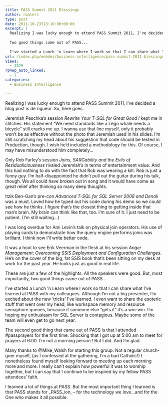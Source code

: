 ```yaml
---
title: PASS Summit 2011 Blessings
author: rwaters
type: post
date: 2011-10-23T13:16:00+00:00
excerpt: |
  Realizing I was lucky enough to attend PASS Summit 2011, I've decided a blog post is de rigueur.  So, here goes.
  
  Two good things came out of PASS...
  
  I've started a Lunch 'n Learn where I work so that I can share what I've learned at PASS with my c&hellip;
url: /index.php/webdev/business-intelligence/pass-summit-2011-blessings/
views:
  - 3529
rp4wp_auto_linked:
  - 1
categories:
  - Business Intelligence

---
```

Realizing I was lucky enough to attend PASS Summit 2011, I&#8217;ve decided a blog post is de rigueur. So, here goes.

Jeremiah Peschka&#8217;s session _Rewrite Your T-SQL for Great Good !_ kept me in stitches. His statement “We need standards like a Lego whale needs a bicycle” still cracks me up. I wanna use that line myself, only it probably won&#8217;t be as effective without the photo that Jeremiah used in his slides. I&#8217;m still scratching my head about his suggestion that code should be tested in Production, though. I wish he&#8217;d included a methodology for this. Of course, I may have misunderstood him completely&#8230;

Only Rob Farley&#8217;s session _Joins, SARGability and the Evils of Residualiciousness_ rivaled Jeremiah&#8217;s in terms of entertainment value. And this had nothing to do with the fact that Rob was wearing a kilt. Rob is just a funny guy. I&#8217;m half-disappointed he didn&#8217;t pull out the guitar during his talk, though. We all could have broken out in song and it would have come as great relief after thinking so many deep thoughts. 

Itzik Ben-Gan&#8217;s pre-con _Advanced T-SQL for SQL Server 2008 and Denali_ was a must. Loved how he typed out his code during his demo so we could see how he thinks. I figure that&#8217;s the closest thing to getting inside that man&#8217;s brain. My brain can think like that, too. I&#8217;m sure of it. I just need to be patient. (I&#8217;m still waiting&#8230;)

I was long overdue for Ami Levin&#8217;s talk on physical join operators. His use of playing cards to demonstrate how the query engine performs joins was brilliant. I think now I&#8217;ll write better code.

It was a hoot to see Erik Veerman in the flesh at his session _Anger Management: Overcoming SSIS Deployment and Configuration Challenges_. He&#8217;s on the cover of the big, fat SSIS book that&#8217;s been sitting on my desk at work for the past year. He looks just as good in real life.

These are just a few of the highlights. All the speakers were good. But, most importantly, two good things came out of PASS&#8230;

I&#8217;ve started a Lunch &#8216;n Learn where I work so that I can share what I&#8217;ve learned at PASS with my colleagues. Although I&#8217;m not a big presenter, I&#8217;m excited about the new &#8216;tricks&#8217; I&#8217;ve learned. I even want to share the esoteric stuff that went over my head, like workspace memory and resource semaphore queues, because if someone else “gets it” it&#8217;s a win-win. I&#8217;m hoping my enthusiasm for SQL Server is contagious. Maybe some of the team will even get to go next year.

The second good thing that came out of PASS is that I attended #passprayers for the first time. Shocking that I got up at 5:00 am to meet for prayers at 6:00. I&#8217;m not a morning person ! But I did. And I&#8217;m glad.

Many thanks to @Mike_Walsh for starting this group. Not a regular church-goer myself, (as I confessed at the gathering, I&#8217;m a bad Catholic!) I nonetheless found myself looking forward to meeting up each morning more and more. I really can&#8217;t explain how powerful it was to worship together, but I can say that I continue to be inspired by my fellow PASS attendees&#8217; faith.

I learned a lot of things at PASS. But the most important thing I learned is that PASS stands for _PASS_ion, &#8211; for the technology we love&#8230;and for the One who makes it all possible.